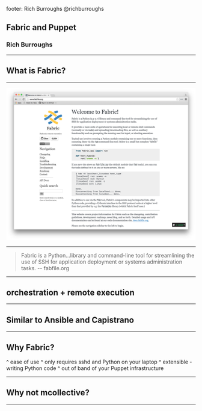 footer: Rich Burroughs @richburroughs

## Fabric and Puppet

### Rich Burroughs

---

## What is Fabric?

---

![inline](fabfile_org.png)

---

> Fabric is a Python…library and command-line tool for streamlining the use of SSH for application deployment or systems administration tasks.
-- fabfile.org

---

## orchestration + remote execution

---

## Similar to Ansible and Capistrano

---

## Why Fabric?

^ ease of use
^ only requires sshd and Python on your laptop
^ extensible - writing Python code
^ out of band of your Puppet infrastructure


---

## Why not mcollective?

---
